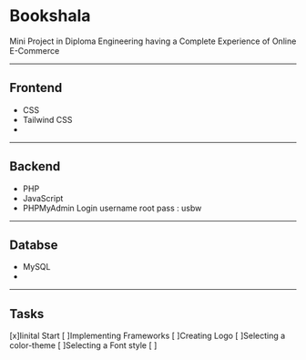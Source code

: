 # Bookshala
Mini Project in Diploma Engineering having a Complete Experience of Online E-Commerce  

---
## Frontend
- CSS
- Tailwind CSS
-

---
## Backend
- PHP
- JavaScript
- PHPMyAdmin 
    Login username root pass : usbw

---
## Databse
- MySQL
-

---

## Tasks

 [x]Iinital Start
 [ ]Implementing Frameworks
 [ ]Creating Logo
 [ ]Selecting a color-theme
 [ ]Selecting a Font style
 [ ]



